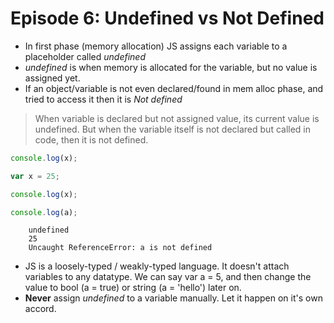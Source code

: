 # Episode 6: Undefined vs Not Defined

- In first phase (memory allocation) JS assigns each variable to a placeholder called _undefined_
- _undefined_ is when memory is allocated for the variable, but no value is assigned yet.
- If an object/variable is not even declared/found in mem alloc phase, and tried to access it then it is _Not defined_

> When variable is declared but not assigned value, its current value is undefined. But when the variable itself is not declared but called in code, then it is not defined.

```javascript
console.log(x);

var x = 25;

console.log(x);

console.log(a);
```

        undefined
        25
        Uncaught ReferenceError: a is not defined

- JS is a loosely-typed / weakly-typed language. It doesn't attach variables to any datatype. We can say var a = 5, and then change the value to bool (a = true) or string (a = 'hello') later on.
- **Never** assign _undefined_ to a variable manually. Let it happen on it's own accord.
